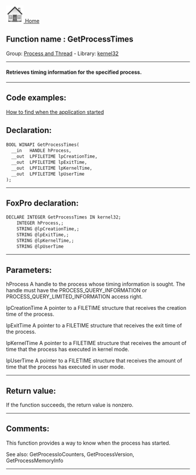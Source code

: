 [<img src="../../images/home.png"> Home ](https://github.com/VFPX/Win32API)  

## Function name : GetProcessTimes
Group: [Process and Thread](../../functions_group.md#Process_and_Thread)  -  Library: [kernel32](../../Libraries.md#kernel32)  
***  


#### Retrieves timing information for the specified process.
***  


## Code examples:
[How to find when the application started](../../samples/sample_534.md)  

## Declaration:
```foxpro  
BOOL WINAPI GetProcessTimes(
  __in   HANDLE hProcess,
  __out  LPFILETIME lpCreationTime,
  __out  LPFILETIME lpExitTime,
  __out  LPFILETIME lpKernelTime,
  __out  LPFILETIME lpUserTime
);  
```  
***  


## FoxPro declaration:
```foxpro  
DECLARE INTEGER GetProcessTimes IN kernel32;
	INTEGER hProcess,;
	STRING @lpCreationTime,;
	STRING @lpExitTime,;
	STRING @lpKernelTime,;
	STRING @lpUserTime  
```  
***  


## Parameters:
hProcess 
A handle to the process whose timing information is sought. The handle must have the PROCESS_QUERY_INFORMATION or PROCESS_QUERY_LIMITED_INFORMATION access right.

lpCreationTime 
A pointer to a FILETIME structure that receives the creation time of the process.

lpExitTime 
A pointer to a FILETIME structure that receives the exit time of the process.

lpKernelTime 
A pointer to a FILETIME structure that receives the amount of time that the process has executed in kernel mode. 

lpUserTime 
A pointer to a FILETIME structure that receives the amount of time that the process has executed in user mode. 
  
***  


## Return value:
If the function succeeds, the return value is nonzero.  
***  


## Comments:
This function provides a way to know when the process has started.  
  
See also: GetProcessIoCounters, GetProcessVersion, GetProcessMemoryInfo   
  
***  

